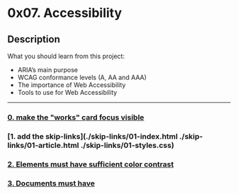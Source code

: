 # 0x07. Accessibility

## Description
What you should learn from this project:
 
* ARIA’s main purpose
* WCAG conformance levels (A, AA and AAA)
* The importance of Web Accessibility
* Tools to use for Web Accessibility
---

### [0. make the "works" card focus visible](./keyboard/01-styles.css/01-index.html)

### [1. add the skip-links](./skip-links/01-index.html ./skip-links/01-article.html ./skip-links/01-styles.css)

### [2. Elements must have sufficient color contrast](./fix-a11y/01-index.html)

### [3. Documents must have <title> element to aid in navigation](./fix-a11y/02-index.html)

### [4. <html> element must have a lang attribute](./fix-a11y/03-index.html)

### [5. Images must have alternate text ](./fix-a11y/04-index.html)

### [6. Form elements must have labels](./fix-a11y/05-index.html)

### [7. Links must have discernible text](./fix-a11y/06-index.html)

### [8. Zooming and scaling must not be disabled](./fix-a11y/07-index.html)

### [9. Heading levels should only increase by one and all page content must be contained by landmarks ](./fix-a11y/08-index.html)

### [10. Document must have one main landmark](./fix-a11y/09-index.html)

### [11. More than 2 elements become list](./fix-a11y/10-index.html)


---

## Author
* **Mahdi Ben Zouitina** - [mahdibz97](https://github.com/mahdibz97)
